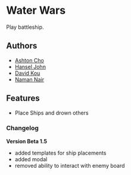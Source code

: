 # Water Wars

Play battleship.

## Authors

- [Ashton Cho](https://pwopup.github.io)
- [Hansel John](https://tedwarsdodif.github.io)
- [David Kou](https://toasthasfeelings.github.io)
- [Naman Nair](https://ramen-21.github.io)

## Features

- Place Ships and drown others

### Changelog

**Version Beta 1.5**

- added templates for ship placements
- added modal
- removed ability to interact with enemy board
